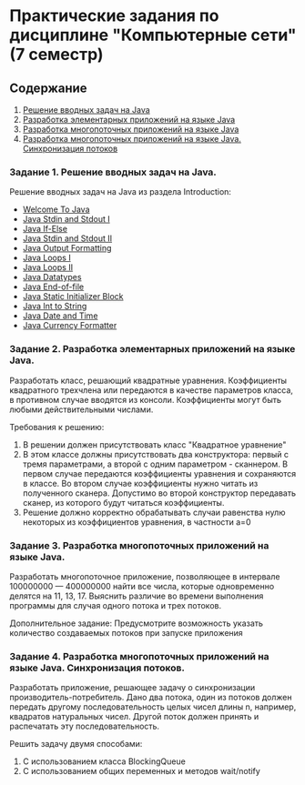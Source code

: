 # Практические задания по дисциплине "Компьютерные сети" (7 семестр)

## Содержание
1. [Решение вводных задач на Java](#task1)
2. [Разработка элементарных приложений на языке Java](#task2)
3. [Разработка многопоточных приложений на языке Java](#task3)
4. [Разработка многопоточных приложений на языке Java. Синхронизация потоков](#task4)

### Задание 1. Решение вводных задач на Java. <a name="task1"></a>

Решение вводных задач на Java из раздела Introduction:

- [Welcome To Java](https://www.hackerrank.com/challenges/welcome-to-java/problem)
- [Java Stdin and Stdout I](https://www.hackerrank.com/challenges/java-stdin-and-stdout-1/problem)
- [Java If-Else](https://www.hackerrank.com/challenges/java-if-else/problem)
- [Java Stdin and Stdout II](https://www.hackerrank.com/challenges/java-stdin-stdout/problem)
- [Java Output Formatting](https://www.hackerrank.com/challenges/java-output-formatting/problem)
- [Java Loops I](https://www.hackerrank.com/challenges/java-loops-i/problem)
- [Java Loops II](https://www.hackerrank.com/challenges/java-loops/problem)
- [Java Datatypes](https://www.hackerrank.com/challenges/java-datatypes/problem)
- [Java End-of-file](https://www.hackerrank.com/challenges/java-end-of-file/problem)
- [Java Static Initializer Block](https://www.hackerrank.com/challenges/java-static-initializer-block/problem)
- [Java Int to String](https://www.hackerrank.com/challenges/java-int-to-string/problem)
- [Java Date and Time](https://www.hackerrank.com/challenges/java-date-and-time/problem)
- [Java Currency Formatter](https://www.hackerrank.com/challenges/java-currency-formatter/problem)

### Задание 2. Разработка элементарных приложений на языке Java. <a name="task2"></a>

Разработать класс, решающий квадратные уравнения. Коэффициенты квадратного трехчлена или передаются в качестве параметров класса, в противном случае вводятся из консоли. Коэффициенты могут быть любыми действительными числами.

Требования к решению:
1. В решении должен присутствовать класс "Квадратное уравнение"
2. В этом классе должны присутствовать два конструктора: первый с тремя параметрами, а второй с одним параметром - сканнером. В первом случае передаются коэффициенты уравнения и сохраняются в классе. Во втором случае коэффициенты нужно читать из полученного сканера. Допустимо во второй конструктор передавать сканер, из которого будут читаться коэффициенты.
3. Решение должно корректно обрабатывать случаи равенства нулю некоторых из коэффициентов уравнения, в частности a=0

### Задание 3. Разработка многопоточных приложений на языке Java. <a name="task3"></a>

Разработать многопоточное приложение, позволяющее в интервале 100000000 — 400000000 найти все числа, которые одновременно делятся на 11, 13, 17. Выяснить различие во времени выполнения программы для случая одного потока и трех потоков.

Дополнительное задание: Предусмотрите возможность указать количество создаваемых потоков при запуске приложения

### Задание 4. Разработка многопоточных приложений на языке Java. Синхронизация потоков. <a name="task4"></a>

Разработать приложение, решающее задачу о синхронизации производитель-потребитель. Дано два потока, один из потоков должен передать другому последовательность целых чисел длины n, например, квадратов натуральных чисел. Другой поток должен принять и распечатать эту последовательность.

Решить задачу двумя способами:

1. С использованием класса BlockingQueue
2. С использованием общих переменных и методов wait/notify
